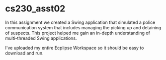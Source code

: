 # cs230_asst02
In this assignment we created a Swing application that simulated a police communication system that includes managing the picking up and detaining of suspects. This project helped me gain an in-depth understanding of multi-threaded Swing applications.

I've uploaded my entire Ecplipse Workspace so it should be easy to download and run.
